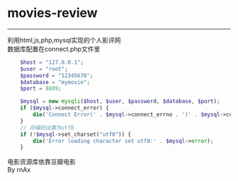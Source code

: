 # movies-review
***
利用html,js,php,mysql实现的个人影评网  
数据库配置在connect.php文件里
```php
    $host = "127.0.0.1";
    $user = "root";
    $password = "12345678";
    $database = "mymovie";
    $port = 8889;

    $mysql = new mysqli($host, $user, $password, $database, $port);
    if ($mysql->connect_error) {
        die('Connect Error(' . $mysql->connect_errno . ')' . $mysql->connect_error);
    }
    // 将编码设置为utf8
    if (!$mysql->set_charset("utf8")) {
        die('Error loading character set utf8:' . $mysql->error);
    }
```
电影资源库依靠豆瓣电影  
By rnAx  